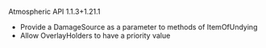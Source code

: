 Atmospheric API 1.1.3+1.21.1
- Provide a DamageSource as a parameter to methods of ItemOfUndying
- Allow OverlayHolders to have a priority value